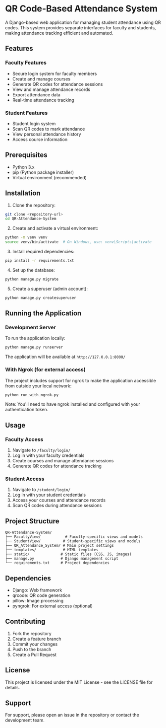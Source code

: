 # QR Code-Based Attendance System

A Django-based web application for managing student attendance using QR codes. This system provides separate interfaces for faculty and students, making attendance tracking efficient and automated.

## Features

### Faculty Features
- Secure login system for faculty members
- Create and manage courses
- Generate QR codes for attendance sessions
- View and manage attendance records
- Export attendance data
- Real-time attendance tracking

### Student Features
- Student login system
- Scan QR codes to mark attendance
- View personal attendance history
- Access course information

## Prerequisites

- Python 3.x
- pip (Python package installer)
- Virtual environment (recommended)

## Installation

1. Clone the repository:
```bash
git clone <repository-url>
cd QR-Attendance-System
```

2. Create and activate a virtual environment:
```bash
python -m venv venv
source venv/bin/activate  # On Windows, use: venv\Scripts\activate
```

3. Install required dependencies:
```bash
pip install -r requirements.txt
```

4. Set up the database:
```bash
python manage.py migrate
```

5. Create a superuser (admin account):
```bash
python manage.py createsuperuser
```

## Running the Application

### Development Server
To run the application locally:
```bash
python manage.py runserver
```
The application will be available at `http://127.0.0.1:8000/`

### With Ngrok (for external access)
The project includes support for ngrok to make the application accessible from outside your local network:
```bash
python run_with_ngrok.py
```
Note: You'll need to have ngrok installed and configured with your authentication token.

## Usage

### Faculty Access
1. Navigate to `/faculty/login/`
2. Log in with your faculty credentials
3. Create courses and manage attendance sessions
4. Generate QR codes for attendance tracking

### Student Access
1. Navigate to `/student/login/`
2. Log in with your student credentials
3. Access your courses and attendance records
4. Scan QR codes during attendance sessions

## Project Structure

```
QR-Attendance-System/
├── FacultyView/           # Faculty-specific views and models
├── StudentView/          # Student-specific views and models
├── QR_Attendance_System/ # Main project settings
├── templates/            # HTML templates
├── static/              # Static files (CSS, JS, images)
├── manage.py            # Django management script
└── requirements.txt     # Project dependencies
```

## Dependencies

- Django: Web framework
- qrcode: QR code generation
- pillow: Image processing
- pyngrok: For external access (optional)

## Contributing

1. Fork the repository
2. Create a feature branch
3. Commit your changes
4. Push to the branch
5. Create a Pull Request

## License

This project is licensed under the MIT License - see the LICENSE file for details.

## Support

For support, please open an issue in the repository or contact the development team.
